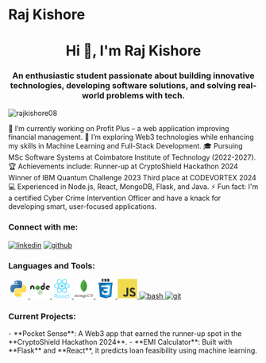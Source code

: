 # Raj Kishore
<h1 align="center">Hi 👋, I'm Raj Kishore</h1> <h3 align="center">An enthusiastic student passionate about building innovative technologies, developing software solutions, and solving real-world problems with tech.</h3> <p align="left"> <img src="https://komarev.com/ghpvc/?username=rajkishore08&label=Profile%20views&color=0e75b6&style=flat" alt="rajkishore08" /> </p>
🔭 I’m currently working on Profit Plus – a web application improving financial management.
🌱 I’m exploring Web3 technologies while enhancing my skills in Machine Learning and Full-Stack Development.
🎓 Pursuing MSc Software Systems at Coimbatore Institute of Technology (2022-2027).
🏆 Achievements include:
Runner-up at CryptoShield Hackathon 2024
Winner of IBM Quantum Challenge 2023
Third place at CODEVORTEX 2024
💻 Experienced in Node.js, React, MongoDB, Flask, and Java.
⚡ Fun fact: I'm a certified Cyber Crime Intervention Officer and have a knack for developing smart, user-focused applications.
<h3 align="left">Connect with me:</h3> <p align="left"> <a href="https://www.linkedin.com/in/raj-kishore-cit" target="blank"><img align="center" src="https://raw.githubusercontent.com/rahuldkjain/github-profile-readme-generator/master/src/images/icons/Social/linked-in-alt.svg" alt="linkedin" height="30" width="40" /></a> <a href="https://github.com/Rajkishore08" target="blank"><img align="center" src="https://raw.githubusercontent.com/rahuldkjain/github-profile-readme-generator/master/src/images/icons/Social/github.svg" alt="github" height="30" width="40" /></a> </p> <h3 align="left">Languages and Tools:</h3> <p align="left"> <a href="https://www.python.org" target="_blank" rel="noreferrer"> <img src="https://raw.githubusercontent.com/devicons/devicon/master/icons/python/python-original.svg" alt="python" width="40" height="40"/> </a> <a href="https://nodejs.org" target="_blank" rel="noreferrer"> <img src="https://raw.githubusercontent.com/devicons/devicon/master/icons/nodejs/nodejs-original-wordmark.svg" alt="nodejs" width="40" height="40"/> </a> <a href="https://reactjs.org/" target="_blank" rel="noreferrer"> <img src="https://raw.githubusercontent.com/devicons/devicon/master/icons/react/react-original-wordmark.svg" alt="react" width="40" height="40"/> </a> <a href="https://www.mongodb.com/" target="_blank" rel="noreferrer"> <img src="https://raw.githubusercontent.com/devicons/devicon/master/icons/mongodb/mongodb-original-wordmark.svg" alt="mongodb" width="40" height="40"/> </a> <a href="https://www.w3schools.com/css/" target="_blank" rel="noreferrer"> <img src="https://raw.githubusercontent.com/devicons/devicon/master/icons/css3/css3-original-wordmark.svg" alt="css3" width="40" height="40"/> </a> <a href="https://developer.mozilla.org/en-US/docs/Web/JavaScript" target="_blank" rel="noreferrer"> <img src="https://raw.githubusercontent.com/devicons/devicon/master/icons/javascript/javascript-original.svg" alt="javascript" width="40" height="40"/> </a> <a href="https://www.gnu.org/software/bash/" target="_blank" rel="noreferrer"> <img src="https://www.vectorlogo.zone/logos/gnu_bash/gnu_bash-icon.svg" alt="bash" width="40" height="40"/> </a> <a href="https://git-scm.com/" target="_blank" rel="noreferrer"> <img src="https://www.vectorlogo.zone/logos/git-scm/git-scm-icon.svg" alt="git" width="40" height="40"/> </a> </p> <h3 align="left">Current Projects:</h3> - **Pocket Sense**: A Web3 app that earned the runner-up spot in the **CryptoShield Hackathon 2024**. - **EMI Calculator**: Built with **Flask** and **React**, it predicts loan feasibility using machine learning.
